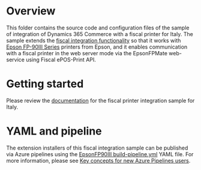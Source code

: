 # Overview

This folder contains the source code and configuration files of the sample of integration of Dynamics 365 Commerce with a fiscal printer for Italy. The sample extends the [fiscal integration functionality](https://docs.microsoft.com/en-us/dynamics365/commerce/localizations/fiscal-integration-for-retail-channel) so that it works with [Epson FP-90III Series](https://www.epson.it/products/sd/pos-printer/epson-fp-90iii-series) printers from Epson, and it enables communication with a fiscal printer in the web server mode via the EpsonFPMate web-service using Fiscal ePOS-Print API.

# Getting started

Please review the [documentation](https://docs.microsoft.com/en-us/dynamics365/commerce/localizations/emea-ita-fpi-sample) for the fiscal printer integration sample for Italy.

# YAML and pipeline

The extension installers of this fiscal integration sample can be published via Azure pipelines using the [EpsonFP90III build-pipeline.yml](../../../Pipeline/YAML_Files/EpsonFP90III%20build-pipeline.yml) YAML file. For more information, please see [Key concepts for new Azure Pipelines users](https://docs.microsoft.com/azure/devops/pipelines/get-started/key-pipelines-concepts?view=azure-devops).